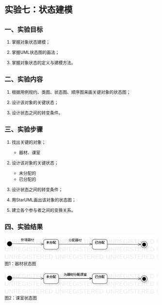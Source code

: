 # 实验七：状态建模

## 一、实验目标

1. 掌握对象状态建模；

2. 掌握UML状态图的画法；

3. 掌握对象状态的定义与建模方法。 

## 二、实验内容

1. 根据用例规约、类图、状态图、顺序图来画关键对象的状态图；

2. 设计该对象的关键状态；

3. 设计状态之间的转变条件。

## 三、实验步骤

1. 找出关键的对象；
   - 器材、课室
   
2. 设计该对象的关键状态；
   - 未分配的
   - 已分配的
   
3. 设计状态之间的转变条件；

4. 用StarUML画出该对象的状态图；

5. 建立各个参与者之间的变换关系。

## 四、实验结果


![器材状态图](./model7_1.jpg)  
                                     图1：器材状态图

![课室状态图](./model7_2.jpg)  
                                     图2：课室状态图
